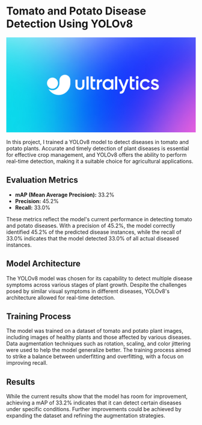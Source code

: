 # Tomato and Potato Disease Detection Using YOLOv8

![Tomato and Potato Disease Detection](https://github.com/Nishant2018/YOLO-v8---Tomato-Potato--Disease---Detection/blob/main/2.png)

In this project, I trained a YOLOv8 model to detect diseases in tomato and potato plants. Accurate and timely detection of plant diseases is essential for effective crop management, and YOLOv8 offers the ability to perform real-time detection, making it a suitable choice for agricultural applications.

## Evaluation Metrics
- **mAP (Mean Average Precision):** 33.2%   
- **Precision:** 45.2%   
- **Recall:** 33.0%   

These metrics reflect the model's current performance in detecting tomato and potato diseases. With a precision of 45.2%, the model correctly identified 45.2% of the predicted disease instances, while the recall of 33.0% indicates that the model detected 33.0% of all actual diseased instances.

## Model Architecture
The YOLOv8 model was chosen for its capability to detect multiple disease symptoms across various stages of plant growth. Despite the challenges posed by similar visual symptoms in different diseases, YOLOv8's architecture allowed for real-time detection.

## Training Process
The model was trained on a dataset of tomato and potato plant images, including images of healthy plants and those affected by various diseases. Data augmentation techniques such as rotation, scaling, and color jittering were used to help the model generalize better. The training process aimed to strike a balance between underfitting and overfitting, with a focus on improving recall.

## Results   
While the current results show that the model has room for improvement, achieving a mAP of 33.2% indicates that it can detect certain diseases under specific conditions. Further improvements could be achieved by expanding the dataset and refining the augmentation strategies.


